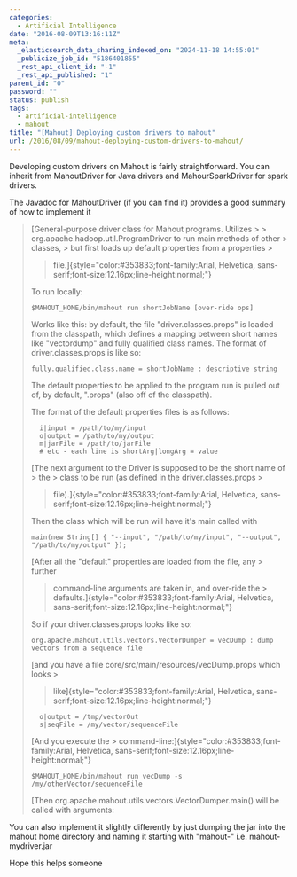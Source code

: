 ```yaml
---
categories:
  - Artificial Intelligence
date: "2016-08-09T13:16:11Z"
meta:
  _elasticsearch_data_sharing_indexed_on: "2024-11-18 14:55:01"
  _publicize_job_id: "5186401855"
  _rest_api_client_id: "-1"
  _rest_api_published: "1"
parent_id: "0"
password: ""
status: publish
tags:
  - artificial-intelligence
  - mahout
title: "[Mahout] Deploying custom drivers to mahout"
url: /2016/08/09/mahout-deploying-custom-drivers-to-mahout/
---
```


Developing custom drivers on Mahout is fairly straightforward. You can inherit
from MahoutDriver for Java drivers and MahourSparkDriver for spark drivers.

The Javadoc for MahoutDriver (if you can find it) provides a good summary of how
to implement it

> [General-purpose driver class for Mahout programs. Utilizes > >
> org.apache.hadoop.util.ProgramDriver to run main methods of other > classes, >
> but first loads up default properties from a properties >
>
> > file.]{style="color:#353833;font-family:Arial, Helvetica,
> > sans-serif;font-size:12.16px;line-height:normal;"}
>
> To run locally:
>
> ```{style="font-size:1.3em;margin-top:0;color:#353833;line-height:normal;"}
> $MAHOUT_HOME/bin/mahout run shortJobName [over-ride ops]
> ```
>
> Works like this: by default, the file "driver.classes.props" is loaded from
> the classpath, which defines a mapping between short names like "vectordump"
> and fully qualified class names. The format of driver.classes.props is like
> so:
>
> ```{style="font-size:1.3em;margin-top:0;color:#353833;line-height:normal;"}
> fully.qualified.class.name = shortJobName : descriptive string
> ```
>
> The default properties to be applied to the program run is pulled out of, by
> default, ".props" (also off of the classpath).
>
> The format of the default properties files is as follows:
>
> ```{style="font-size:1.3em;margin-top:0;color:#353833;line-height:normal;"}
>   i|input = /path/to/my/input
>   o|output = /path/to/my/output
>   m|jarFile = /path/to/jarFile
>   # etc - each line is shortArg|longArg = value
> ```
>
> [The next argument to the Driver is supposed to be the short name of > the >
> class to be run (as defined in the driver.classes.props >
>
> > file).]{style="color:#353833;font-family:Arial, Helvetica,
> > sans-serif;font-size:12.16px;line-height:normal;"}
>
> Then the class which will be run will have it's main called with
>
> ```{style="font-size:1.3em;margin-top:0;color:#353833;line-height:normal;"}
> main(new String[] { "--input", "/path/to/my/input", "--output", "/path/to/my/output" });
> ```
>
> [After all the "default" properties are loaded from the file, any > further
>
> > command-line arguments are taken in, and over-ride the >
> > defaults.]{style="color:#353833;font-family:Arial, Helvetica,
> > sans-serif;font-size:12.16px;line-height:normal;"}
>
> So if your driver.classes.props looks like so:
>
> ```{style="font-size:1.3em;margin-top:0;color:#353833;line-height:normal;"}
> org.apache.mahout.utils.vectors.VectorDumper = vecDump : dump vectors from a sequence file
> ```
>
> [and you have a file core/src/main/resources/vecDump.props which looks >
>
> > like]{style="color:#353833;font-family:Arial, Helvetica,
> > sans-serif;font-size:12.16px;line-height:normal;"}
>
> ```{style="font-size:1.3em;margin-top:0;color:#353833;line-height:normal;"}
>   o|output = /tmp/vectorOut
>   s|seqFile = /my/vector/sequenceFile
> ```
>
> [And you execute the > command-line:]{style="color:#353833;font-family:Arial,
> Helvetica, sans-serif;font-size:12.16px;line-height:normal;"}
>
> ```{style="font-size:1.3em;margin-top:0;color:#353833;line-height:normal;"}
> $MAHOUT_HOME/bin/mahout run vecDump -s /my/otherVector/sequenceFile
> ```
>
> [Then org.apache.mahout.utils.vectors.VectorDumper.main() will be called with
> arguments:

You can also implement it slightly differently by just dumping the jar into the
mahout home directory and naming it starting with "mahout-" i.e.
mahout-mydriver.jar

Hope this helps someone

